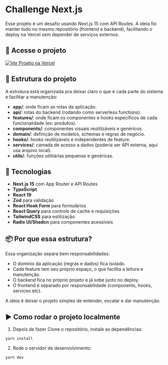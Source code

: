 # Challenge Next.js

Esse projeto é um desafio usando Next.js 15 com API Routes. A ideia foi manter tudo no mesmo repositório (frontend e backend), facilitando o deploy na Vercel sem depender de serviços externos.

## 🔗 Acesse o projeto

<a href="https://challenge-nextjs-ashen.vercel.app/" target="_blank">
  <img src="https://img.shields.io/badge/Ver%20Projeto-000?style=for-the-badge&logo=vercel&logoColor=white" alt="Ver Projeto na Vercel" />
</a>

## 🧠 Estrutura do projeto

A estrutura está organizada pra deixar claro o que é cada parte do sistema e facilitar a manutenção:

- **app/**: onde ficam as rotas da aplicação.
- **api/**: rotas do backend (rodando como serverless functions).
- **features/**: onde ficam os componentes e hooks específicos de cada funcionalidade (ex: produtos).
- **components/**: componentes visuais reutilizáveis e genéricos.
- **domain/**: definição de modelos, schemas e regras de negócio.
- **hooks/**: hooks reutilizáveis e independentes de feature.
- **services/**: camada de acesso a dados (poderia ser API externa, aqui usa arquivo local).
- **utils/**: funções utilitárias pequenas e genéricas.

## 🚀 Tecnologias

- **Next.js 15** com App Router e API Routes
- **TypeScript**
- **React 19**
- **Zod** para validação
- **React Hook Form** para formulários
- **React Query** para controle de cache e requisições
- **TailwindCSS** para estilização
- **Radix UI/Shadcn** para componentes acessíveis

## 📦 Por que essa estrutura?

Essa organização separa bem responsabilidades:

- O domínio da aplicação (regras e dados) fica isolado.
- Cada feature tem seu próprio espaço, o que facilita a leitura e manutenção.
- O backend fica no próprio projeto e já sobe junto no deploy.
- O frontend é separado por responsabilidade (components, hooks, services etc).

A ideia é deixar o projeto simples de entender, escalar e dar manutenção.

## ▶️ Como rodar o projeto localmente

1. Depois de fazer Clone o repositório, instale as dependências:

```
yarn install
```

2. Rode o servidor de desenvolvimento:

```
yarn dev
```
